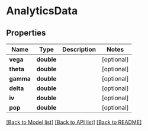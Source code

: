# AnalyticsData

## Properties
Name | Type | Description | Notes
------------ | ------------- | ------------- | -------------
**vega** | **double** |  | [optional] 
**theta** | **double** |  | [optional] 
**gamma** | **double** |  | [optional] 
**delta** | **double** |  | [optional] 
**iv** | **double** |  | [optional] 
**pop** | **double** |  | [optional] 

[[Back to Model list]](../../README.md#documentation-for-models) [[Back to API list]](../../README.md#documentation-for-api-endpoints) [[Back to README]](../../README.md)

